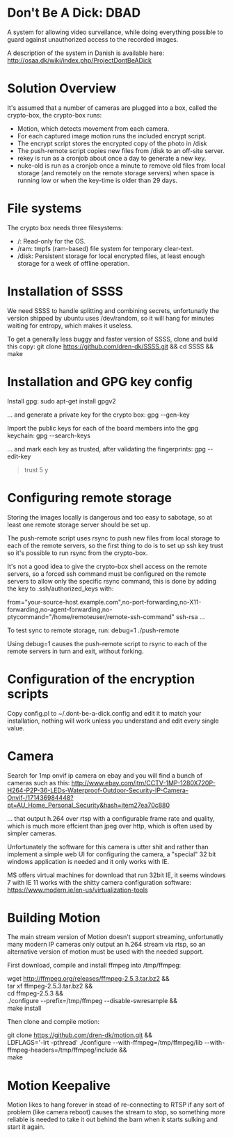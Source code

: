 Don't Be A Dick: DBAD
=====================

A system for allowing video surveilance, while doing everything possible to
guard against unauthorized access to the recorded images.

A description of the system in Danish is available here:
http://osaa.dk/wiki/index.php/ProjectDontBeADick

Solution Overview
=================

It's assumed that a number of cameras are plugged into a box, called the crypto-box,
the crypto-box runs:

* Motion, which detects movement from each camera.
* For each captured image motion runs the included encrypt script.
* The encrypt script stores the encrypted copy of the photo in /disk
* The push-remote script copies new files from /disk to an off-site server.
* rekey is run as a cronjob about once a day to generate a new key.
* nuke-old is run as a cronjob once a minute to remove old files from local storage (and remotely on the remote storage servers) when space is running low or when the key-time is older than 29 days.


File systems
============

The crypto box needs three filesystems:

* /: Read-only for the OS.
* /ram: tmpfs (ram-based) file system for temporary clear-text.
* /disk: Persistent storage for local encrypted files, at least enough storage for a week of offline operation.  



Installation of SSSS
====================

We need SSSS to handle splitting and combining secrets, unfortunatly
the version shipped by ubuntu uses /dev/random, so it will hang for minutes
waiting for entropy, which makes it useless.

To get a generally less buggy and faster version of SSSS, clone and build this copy:
git clone https://github.com/dren-dk/SSSS.git && cd SSSS && make


Installation and GPG key config
===============================

Install gpg:
 sudo apt-get install gpgv2

...  and generate a private key for the crypto box:
 gpg --gen-key


Import the public keys for each of the board members into the gpg keychain:
 gpg --search-keys <email>

... and mark each key as trusted, after validating the fingerprints:
 gpg --edit-key <email>
  > trust
  > 5
  > y


Configuring remote storage
==========================

Storing the images locally is dangerous and too easy to sabotage, so at least one
remote storage server should be set up.

The push-remote script uses rsync to push new files from local storage to each of
the remote servers, so the first thing to do is to set up ssh key trust so
it's possible to run rsync from the crypto-box.

It's not a good idea to give the crypto-box shell access on the remote servers,
so a forced ssh command must be configured on the remote servers to allow only
the specific rsync command, this is done by adding the key to .ssh/authorized_keys with:

from="your-source-host.example.com",no-port-forwarding,no-X11-forwarding,no-agent-forwarding,no-ptycommand="/home/remoteuser/remote-ssh-command" ssh-rsa ... 

To test sync to remote storage, run:
debug=1 ./push-remote

Using debug=1 causes the push-remote script to rsync to each of the remote servers in turn and exit, without forking.


Configuration of the encryption scripts
=======================================
 
Copy config.pl to ~/.dont-be-a-dick.config and edit it to match your installation,
nothing will work unless you understand and edit every single value.


Camera
======

Search for 1mp onvif ip camera on ebay and you will find a bunch of cameras such as this: 
http://www.ebay.com/itm/CCTV-1MP-1280X720P-H264-P2P-36-LEDs-Waterproof-Outdoor-Security-IP-Camera-Onvif-/171436984448?pt=AU_Home_Personal_Security&hash=item27ea70c880

... that output h.264 over rtsp with a configurable frame rate and quality, which is much more effcient than
jpeg over http, which is often used by simpler cameras.

Unfortunately the software for this camera is utter shit and rather than implement a simple web UI for configuring
the camera, a "special" 32 bit windows application is needed and it only works with IE.

MS offers virtual machines for download that run 32bit IE, it seems windows 7 with IE 11 works with the shitty
camera configuration software: 
https://www.modern.ie/en-us/virtualization-tools


Building Motion
===============

The main stream version of Motion doesn't support streaming, unfortunatly many modern IP cameras only output
an h.264 stream via rtsp, so an alternative version of motion must be used with the needed support.


First download, compile and install ffmpeg into /tmp/ffmpeg:

wget http://ffmpeg.org/releases/ffmpeg-2.5.3.tar.bz2 && \
tar xf ffmpeg-2.5.3.tar.bz2 && \
cd ffmpeg-2.5.3 && \
./configure --prefix=/tmp/ffmpeg --disable-swresample && \
make install


Then clone and compile motion:

git clone https://github.com/dren-dk/motion.git && \
LDFLAGS='-lrt -pthread' ./configure --with-ffmpeg=/tmp/ffmpeg/lib --with-ffmpeg-headers=/tmp/ffmpeg/include && \
make


Motion Keepalive
================

Motion likes to hang forever in stead of re-connecting to RTSP if any sort of problem (like camera reboot)
causes the stream to stop, so something more reliable is needed to take it out behind the barn when
it starts sulking and start it again.

